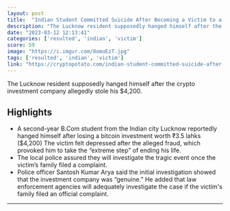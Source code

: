 ```yaml
---
layout: post
title:  "Indian Student Committed Suicide After Becoming a Victim to a Bitcoin Scam (Report)"
description: "The Lucknow resident supposedly hanged himself after the crypto investment company allegedly stole his $4,200."
date: "2023-03-12 12:13:41"
categories: ['resulted', 'indian', 'victim']
score: 59
image: "https://i.imgur.com/8omuEzT.jpg"
tags: ['resulted', 'indian', 'victim']
link: "https://cryptopotato.com/indian-student-committed-suicide-after-becoming-a-victim-to-a-bitcoin-scam-report/"
---
```


The Lucknow resident supposedly hanged himself after the crypto investment company allegedly stole his $4,200.

## Highlights

- A second-year B.Com student from the Indian city Lucknow reportedly hanged himself after losing a bitcoin investment worth ₹3.5 lahks ($4,200) The victim felt depressed after the alleged fraud, which provoked him to take the “extreme step” of ending his life.
- The local police assured they will investigate the tragic event once the victim’s family filed a complaint.
- Police officer Santosh Kumar Arya said the initial investigation showed that the investment company was “genuine.” He added that law enforcement agencies will adequately investigate the case if the victim's family filed an official complaint.

---
